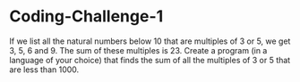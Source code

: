 # Coding-Challenge-1

If we list all the natural numbers below 10 that are multiples of 3 or 5, we get 3, 5, 6 and 9. The sum of these multiples is 23.
Create a program (in a language of your choice) that finds the sum of all the multiples of 3 or 5 that are less than 1000.
